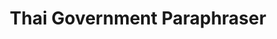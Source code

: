 ---
title: "Thai Government Paraphraser"
version: 0.1
# layout: demo_detail
field: NLP
authors: Arnajak Tungchoksongchai
description: A text paraphrasing bot that can turn informal Thai text to government style text.  
paper:  
publication_date: Aug '23
featured: true
github: https://github.com/arnajak/ThaiGovAI
draft: false
# demo_url: https://web-thaigovai.tokyo.cs.ait.ac.th:2000/
image: /img/demo/formal.png
---